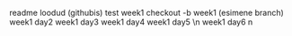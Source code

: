 readme loodud (githubis)
test week1
checkout -b week1 (esimene branch)
week1 day2
week1 day3
week1 day4
week1 day5 \n
week1 day6 n
